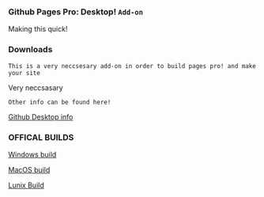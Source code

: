 ### Github Pages Pro: Desktop! `Add-on`

Making this quick!

### Downloads
```
This is a very neccsesary add-on in order to build pages pro! and make your site
```
Very neccsasary
```
Other info can be found here!
```
[Github Desktop info](https://desktop.github.com/)

### OFFICAL BUILDS

[Windows build]()

[MacOS build]()

[Lunix Build]()
